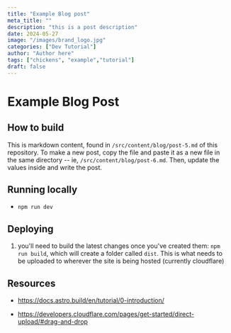 ```yaml
---
title: "Example Blog post"
meta_title: ""
description: "this is a post description"
date: 2024-05-27
image: "/images/brand_logo.jpg"
categories: ["Dev Tutorial"]
author: "Author here"
tags: ["chickens", "example","tutorial"]
draft: false
---
```


# Example Blog Post

## How to build

This is markdown content, found in `/src/content/blog/post-5.md` of this repository. To make a new post, copy the file and paste it as a new file in the same directory -- ie, `/src/content/blog/post-6.md`. Then, update the values inside and write the post. 

## Running locally

- `npm run dev`

## Deploying

1. you'll need to build the latest changes once you've created them: `npm run build`, which will create a folder called `dist`. This is what needs to be uploaded to wherever the site is being hosted (currently cloudflare) 


## Resources

- https://docs.astro.build/en/tutorial/0-introduction/

- https://developers.cloudflare.com/pages/get-started/direct-upload/#drag-and-drop